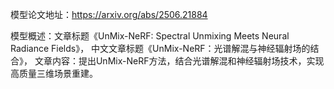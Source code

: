 模型论文地址：https://arxiv.org/abs/2506.21884

模型概述：文章标题《UnMix-NeRF: Spectral Unmixing Meets Neural Radiance Fields》，
中文文章标题《UnMix-NeRF：光谱解混与神经辐射场的结合》，
文章内容：提出UnMix-NeRF方法，结合光谱解混和神经辐射场技术，实现高质量三维场景重建。
